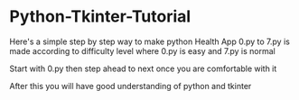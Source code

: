 # Python-Tkinter-Tutorial
Here's a simple step by step way to make python Health App
0.py to 7.py is made according to difficulty level
where 0.py is easy and 7.py is normal

Start with 0.py then step ahead to next once you are comfortable with it

After this you will have good understanding of python and tkinter
